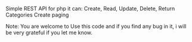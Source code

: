 Simple REST API for php
it can:
	Create,
	Read,
	Update,
	Delete,
	Return Categories
	Create paging

Note: 
	You are welcome to Use this code and if you find any bug in it, i will be very grateful if you let me know.
